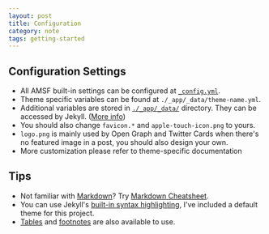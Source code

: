 ```yaml
---
layout: post
title: Configuration
category: note
tags: getting-started
---
```


## Configuration Settings

- All AMSF built-in settings can be configured at [`_config.yml`](https://github.com/sparanoid/almace-scaffolding/blob/master/_config.yml).
- Theme specific variables can be found at `./_app/_data/theme-name.yml`.
- Additional variables are stored in [`./_app/_data/`](https://github.com/sparanoid/almace-scaffolding/blob/master/_app/_data) directory. They can be accessed by Jekyll. ([More info](https://jekyllrb.com/docs/datafiles/))
- You should also change `favicon.*` and `apple-touch-icon.png` to yours.
- `logo.png` is mainly used by Open Graph and Twitter Cards when there's no featured image in a post, you should also design your own.
- More customization please refer to theme-specific documentation

## Tips

- Not familiar with [Markdown](https://daringfireball.net/projects/markdown/)? Try [Markdown Cheatsheet](https://github.com/adam-p/markdown-here/wiki/Markdown-Cheatsheet).
- You can use Jekyll's [built-in syntax highlighting](https://jekyllrb.com/docs/templates/#code-snippet-highlighting), I've included a default theme for this project.
- [Tables](https://kramdown.gettalong.org/quickref.html#tables) and [footnotes](https://kramdown.gettalong.org/quickref.html#footnotes) are also available to use.
